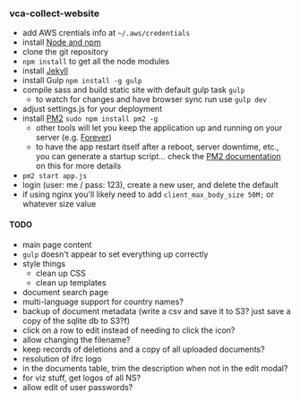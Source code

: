 ### vca-collect-website

- add AWS crentials info at `~/.aws/credentials`
- install [Node and npm](http://nodejs.org/)
- clone the git repository
- `npm install` to get all the node modules
- install [Jekyll](https://jekyllrb.com/docs/installation/)
- install Gulp `npm install -g gulp`
- compile sass and build static site with default gulp task `gulp`
  - to watch for changes and have browser sync run use `gulp dev`
- adjust settings.js for your deployment
- install [PM2](https://github.com/Unitech/pm2) `sudo npm install pm2 -g`
  - other tools will let you keep the application up and running on your server (e.g. [Forever](https://github.com/foreverjs/forever))
  - to have the app restart itself after a reboot, server downtime, etc., you can generate a startup script... check the [PM2 documentation](https://github.com/Unitech/pm2#startup-script-generation) on this for more details
- `pm2 start app.js`
- login (user: me / pass: 123), create a new user, and delete the default
- if using nginx you'll likely need to add `client_max_body_size 50M;` or whatever size value

#### TODO
- main page content
- `gulp` doesn't appear to set everything up correctly
- style things
  - clean up CSS
  - clean up templates
- document search page
- multi-language support for country names?
- backup of document metadata (write a csv and save it to S3? just save a copy of the sqlite db to S3?f)
- click on a row to edit instead of needing to click the icon?
- allow changing the filename?
- keep records of deletions and a copy of all uploaded documents?
- resolution of ifrc logo
- in the documents table, trim the description when not in the edit modal?
- for viz stuff, get logos of all NS?
- allow edit of user passwords?
